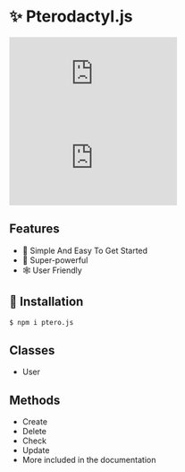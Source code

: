 # ✨ Pterodactyl.js

[![downloadsBadge](https://img.shields.io/npm/dt/pterodactyl.ts?style=for-the-badge)](https://npmjs.com/package/pterodactyl.ts)
[![versionBadge](https://img.shields.io/npm/v/pterodactyl.ts?style=for-the-badge)](https://npmjs.com/pterodactyl.ts)
 
## Features
- 🔌 Simple And Easy To Get Started
- 🚀 Super-powerful
- 🕸️ User Friendly

## 📌 Installation
 ```sh 
 $ npm i ptero.js
 
 ```

 ## Classes 
  - User
## Methods
- Create
- Delete
- Check
- Update
- More included in the documentation


